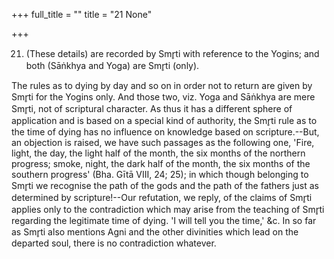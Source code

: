 +++
full_title = ""
title = "21 None"

+++




21. (These details) are recorded by Smr̥ti with reference to the Yogins; and both (Sāṅkhya and Yoga) are Smr̥ti (only).

The rules as to dying by day and so on in order not to return are given by Smr̥ti for the Yogins only. And those two, viz. Yoga and Sāṅkhya are mere Smr̥ti, not of scriptural character. As thus it has a different sphere of application and is based on a special kind of authority, the Smr̥ti rule as to the time of dying has no influence on knowledge based on scripture.--But, an objection is raised, we have such passages as the following one, 'Fire, light, the day, the light half of the month, the six months of the northern progress; smoke, night, the dark half of the month, the six months of the southern progress' (Bha. Gītā VIII, 24; 25); in which though belonging to Smr̥ti we recognise the path of the gods and the path of the fathers just as determined by scripture!--Our refutation, we reply, of the claims of Smr̥ti applies only to the contradiction which may arise from the teaching of Smr̥ti regarding the legitimate time of dying. 'I will tell you the time,' &c. In so far as Smr̥ti also mentions Agni and the other divinities which lead on the departed soul, there is no contradiction whatever.

